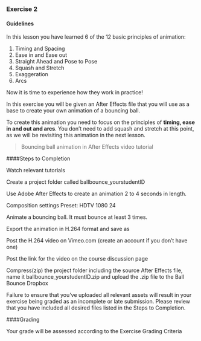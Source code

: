 ### Exercise 2

#### Guidelines

In this lesson you have learned 6 of the 12 basic principles of animation:

1. Timing and Spacing
2. Ease in and Ease out
3. Straight Ahead and Pose to Pose
4. Squash and Stretch
5. Exaggeration 
6. Arcs

Now it is time to experience how they work in practice!

In this exercise you will be given an After Effects file that you will use as a base to create your own animation of a bouncing ball.

To create this animation you need to focus on the principles of **timing, ease in and out and arcs**. You don’t need to add squash and stretch at this point, as we will be revisiting this animation in the next lesson.

>Bouncing ball animation in After Effects video tutorial

####Steps to Completion

Watch relevant tutorials

Create a project folder called ballbounce_yourstudentID

Use Adobe After Effects to create an animation 2 to 4 seconds in length.

Composition settings Preset: HDTV 1080 24

Animate a bouncing ball. It must bounce at least 3 times.

Export the animation in H.264 format and save as

Post the H.264 video on Vimeo.com (create an account if you don’t have one)

Post the link for the video on the course discussion page

Compress(zip) the project folder including the source After Effects file, name it ballbounce_yourstudentID.zip and upload the .zip file to the Ball Bounce Dropbox

Failure to ensure that you’ve uploaded all relevant assets will result in your exercise being graded as an incomplete or late submission. Please review that you have included all desired files listed in the Steps to Completion.


####Grading

Your grade will be assessed according to the Exercise Grading Criteria